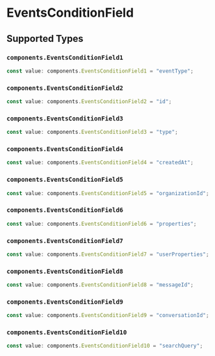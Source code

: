 # EventsConditionField


## Supported Types

### `components.EventsConditionField1`

```typescript
const value: components.EventsConditionField1 = "eventType";
```

### `components.EventsConditionField2`

```typescript
const value: components.EventsConditionField2 = "id";
```

### `components.EventsConditionField3`

```typescript
const value: components.EventsConditionField3 = "type";
```

### `components.EventsConditionField4`

```typescript
const value: components.EventsConditionField4 = "createdAt";
```

### `components.EventsConditionField5`

```typescript
const value: components.EventsConditionField5 = "organizationId";
```

### `components.EventsConditionField6`

```typescript
const value: components.EventsConditionField6 = "properties";
```

### `components.EventsConditionField7`

```typescript
const value: components.EventsConditionField7 = "userProperties";
```

### `components.EventsConditionField8`

```typescript
const value: components.EventsConditionField8 = "messageId";
```

### `components.EventsConditionField9`

```typescript
const value: components.EventsConditionField9 = "conversationId";
```

### `components.EventsConditionField10`

```typescript
const value: components.EventsConditionField10 = "searchQuery";
```

